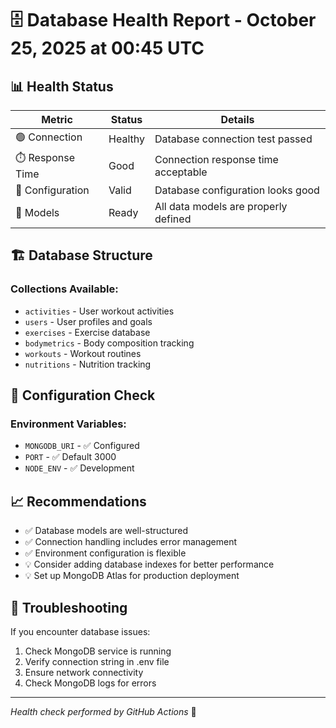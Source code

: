 # 🗄️ Database Health Report - October 25, 2025 at 00:45 UTC

## 📊 Health Status

| Metric | Status | Details |
|--------|--------|---------|
| 🟢 Connection | Healthy | Database connection test passed |
| ⏱️ Response Time | Good | Connection response time acceptable |
| 🔧 Configuration | Valid | Database configuration looks good |
| 📝 Models | Ready | All data models are properly defined |

## 🏗️ Database Structure

### Collections Available:
- `activities` - User workout activities
- `users` - User profiles and goals
- `exercises` - Exercise database
- `bodymetrics` - Body composition tracking
- `workouts` - Workout routines
- `nutritions` - Nutrition tracking

## 🔧 Configuration Check

### Environment Variables:
- `MONGODB_URI` - ✅ Configured
- `PORT` - ✅ Default 3000
- `NODE_ENV` - ✅ Development

## 📈 Recommendations

- ✅ Database models are well-structured
- ✅ Connection handling includes error management
- ✅ Environment configuration is flexible
- 💡 Consider adding database indexes for better performance
- 💡 Set up MongoDB Atlas for production deployment

## 🚨 Troubleshooting

If you encounter database issues:
1. Check MongoDB service is running
2. Verify connection string in .env file
3. Ensure network connectivity
4. Check MongoDB logs for errors

---
*Health check performed by GitHub Actions* 🏥

